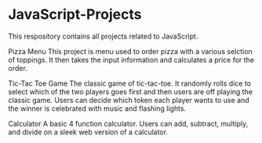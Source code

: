 # JavaScript-Projects

This respository contains all projects related to JavaScript.

Pizza Menu 
This project is menu used to order pizza with a various selction of toppings. It then takes the input information and calculates a price for the order. 

Tic-Tac Toe Game 
The classic game of tic-tac-toe. It randomly rolls dice to select which of the two players goes first and then users are off playing the classic game. Users can decide which token each player wants to use and the winner is celebrated with music and flashing lights. 

Calculator 
A basic 4 function calculator. Users can add, subtract, multiply, and divide on a sleek web version of a calculator. 
